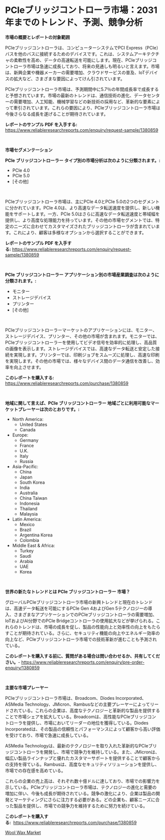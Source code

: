 <p><h1>PCIeブリッジコントローラ市場：2031年までのトレンド、予測、競争分析</h1></p><p><strong>市場の概要とレポートの対象範囲</strong></p>
<p><p>PCIeブリッジコントローラは、コンピューターシステムでPCI Express（PCIe）バスを他のバスに接続するためのデバイスです。これは、システムアーキテクチャの柔軟性を高め、データの高速転送を可能にします。現在、PCIeブリッジコントローラ市場は急速に成長しており、将来の見通しも明るいと言えます。市場は、新興企業や機器メーカーの需要増加、クラウドサービスの普及、IoTデバイスの拡大など、さまざまな要因によってけん引されています。</p><p>PCIeブリッジコントローラ市場は、予測期間中に5.7％の年間成長率で成長すると予想されています。市場の最新のトレンドは、通信技術の進化、データセンターの需要増加、人工知能、機械学習などの新技術の採用など、革新的な要素によって牽引されています。これらの要因により、PCIeブリッジコントローラ市場は今後さらなる成長を遂げることが期待されています。</p></p>
<p><strong>レポートのサンプル PDF を入手する:</strong> <a href="https://www.reliableresearchreports.com/enquiry/request-sample/1380859">https://www.reliableresearchreports.com/enquiry/request-sample/1380859</a></p>
<p>&nbsp;</p>
<p><strong>市場セグメンテーション</strong></p>
<p><strong>PCIe ブリッジコントローラー タイプ別の市場分析は次のように分類されます。:</strong></p>
<p><ul><li>PCIe 4.0</li><li>PCIe 5.0</li><li>[その他]</li></ul></p>
<p>&nbsp;</p>
<p><p>PCIeブリッジコントローラ市場は、主にPCIe 4.0とPCIe 5.0の2つのセグメントに分かれています。PCIe 4.0は、より高速なデータ転送速度を提供し、新しい機能をサポートします。一方、PCIe 5.0はさらに高速なデータ転送速度と帯域幅を提供し、より高度な処理能力を持っています。その他の市場セグメントでは、特定のニーズに合わせてカスタマイズされたブリッジコントローラが含まれています。これにより、顧客は多様なオプションから選択することができます。</p></p>
<p><strong>レポートのサンプル PDF を入手する:</strong>&nbsp;<a href="https://www.reliableresearchreports.com/enquiry/request-sample/1380859">https://www.reliableresearchreports.com/enquiry/request-sample/1380859</a></p>
<p>&nbsp;</p>
<p><strong> PCIe ブリッジコントローラー アプリケーション別の市場産業調査は次のように分類されます。:</strong></p>
<p><ul><li>モニター</li><li>ストレージデバイス</li><li>プリンター</li><li>[その他]</li></ul></p>
<p>&nbsp;</p>
<p><p>PCIeブリッジコントローラーマーケットのアプリケーションには、モニター、ストレージデバイス、プリンター、その他の市場が含まれます。モニターでは、PCIeブリッジコントローラーを使用してビデオ信号を効率的に処理し、高品質の画像を表示します。ストレージデバイスでは、高速なデータ転送と安定した接続を実現します。プリンターでは、印刷ジョブをスムーズに処理し、高速な印刷を実現します。その他の市場では、様々なデバイス間のデータ通信を改善し、効率を向上させます。</p></p>
<p><strong>このレポートを購入する:</strong>&nbsp; <a href="https://www.reliableresearchreports.com/purchase/1380859">https://www.reliableresearchreports.com/purchase/1380859</a></p>
<p>&nbsp;</p>
<p><strong>地域に関して言えば、PCIe ブリッジコントローラー 地域ごとに利用可能なマーケットプレーヤーは次のとおりです。:</strong></p>
<p><ul>
    <li>
        North America:
        <ul>
            <li>United States</li>
            <li>Canada</li>
        </ul>
    </li>
    <li>
        Europe:
        <ul>
            <li>Germany</li>
            <li>France</li>
            <li>U.K.</li>
            <li>Italy</li>
            <li>Russia</li>
        </ul>
    </li>
    <li>
        Asia-Pacific:
        <ul>
            <li>China</li>
            <li>Japan</li>
            <li>South Korea</li>
            <li>India</li>
            <li>Australia</li>
            <li>China Taiwan</li>
            <li>Indonesia</li>
            <li>Thailand</li>
            <li>Malaysia</li>
        </ul>
    </li>
    <li>
        Latin America:
        <ul>
            <li>Mexico</li>
            <li>Brazil</li>
            <li>Argentina Korea</li>
            <li>Colombia</li>
        </ul>
    </li>
    <li>
        Middle East & Africa:
        <ul>
            <li>Turkey</li>
            <li>Saudi</li>
            <li>Arabia</li>
            <li>UAE</li>
            <li>Korea</li>
        </ul>
    </li>
    </ul></p>
<p>&nbsp;</p>
<p><strong>世界の新たなトレンドとは PCIe ブリッジコントローラー 市場？</strong></p>
<p><p>グローバルPCIeブリッジコントローラ市場の新興トレンドと現在のトレンドは、高速データ転送を可能にするPCIe Gen 4およびGen 5テクノロジーの導入、さまざまなアプリケーションでのPCIeブリッジコントローラの需要増加、IoTおよびAI分野でのPCIe Bridgeコントローラの使用拡大などが挙げられる。これらのトレンドは、市場の成長を促し、製品の性能向上と効率性の向上をもたらすことが期待されている。さらに、セキュリティ機能の向上やエネルギー効率の向上など、PCIeブリッジコントローラ市場での技術革新が進むことも予測されている。</p></p>
<p><strong>このレポートを購入する前に、質問がある場合は問い合わせるか、共有してください。</strong>- <a href="https://www.reliableresearchreports.com/enquiry/pre-order-enquiry/1380859">https://www.reliableresearchreports.com/enquiry/pre-order-enquiry/1380859</a></p>
<p>&nbsp;</p>
<p><strong>主要な市場プレーヤー</strong></p>
<p><p>PCIeブリッジコントローラ市場は、Broadcom、Diodes Incorporated、ASMedia Technology、JMicron、Rambusなどの主要プレーヤーによってリードされている。これらの企業は、高度なテクノロジーと革新的な製品を提供することで市場シェアを拡大している。Broadcomは、高性能なPCIeブリッジコントローラを提供し、市場においてリーダーの地位を獲得している。Diodes Incorporatedは、その製品の信頼性とパフォーマンスによって顧客から高い評価を受けており、市場で急速に成長している。</p><p>ASMedia Technologyは、最新のテクノロジーを取り入れた革新的なPCIeブリッジコントローラを開発し、市場で競争力を維持している。また、JMicronは、幅広い製品ラインナップと優れたカスタマーサポートを提供することで顧客からの支持を得ている。Rambusは、高度なセキュリティソリューションを提供し、市場での存在感を高めている。</p><p>これらの企業の売上高は、それぞれ数十億ドルに達しており、市場での影響力を示している。PCIeブリッジコントローラ市場は、テクノロジーの進化と需要の増加に伴い、今後も成長が期待されている。競争の激化により、企業は製品の開発とマーケティングにさらに注力する必要がある。どの企業も、顧客ニーズに合った製品を提供し、市場での競争力を維持するために努力を続けている。</p></p>
<p><strong>このレポートを購入する:</strong>&nbsp;&nbsp;<a href="https://www.reliableresearchreports.com/purchase/1380859">https://www.reliableresearchreports.com/purchase/1380859</a></p>
<p><p><a href="https://invited-way-688.notion.site/Wool-Wax-Market-Furnish-Information-about-Market-Size-Market-Share-Market-Dynamics-and-Projection-b443a750a78841bc8ef2ba499035a96a">Wool Wax Market</a></p></p>